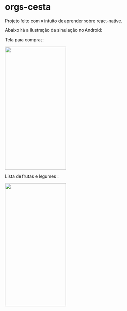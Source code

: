 # orgs-cesta

Projeto feito com o intuito de aprender sobre react-native.

Abaixo há a ilustração da simulação no Android:

Tela para compras:

<img src="https://user-images.githubusercontent.com/71856252/187304512-56b9a296-0f17-4320-82be-665a7d88b2c3.jpeg"  width="200" height="400">

Lista de frutas e legumes : 

<img src="https://user-images.githubusercontent.com/71856252/187304524-9b35ba01-b5aa-40a7-965f-3209c2b95354.jpeg"  width="200" height="400">
